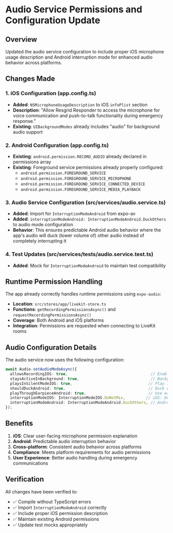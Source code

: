 # Audio Service Permissions and Configuration Update

## Overview
Updated the audio service configuration to include proper iOS microphone usage description and Android interruption mode for enhanced audio behavior across platforms.

## Changes Made

### 1. iOS Configuration (app.config.ts)
- **Added**: `NSMicrophoneUsageDescription` to iOS `infoPlist` section
- **Description**: "Allow Resgrid Responder to access the microphone for voice communication and push-to-talk functionality during emergency response."
- **Existing**: `UIBackgroundModes` already includes "audio" for background audio support

### 2. Android Configuration (app.config.ts) 
- **Existing**: `android.permission.RECORD_AUDIO` already declared in permissions array
- **Existing**: Foreground service permissions already properly configured:
  - `android.permission.FOREGROUND_SERVICE`
  - `android.permission.FOREGROUND_SERVICE_MICROPHONE`
  - `android.permission.FOREGROUND_SERVICE_CONNECTED_DEVICE`
  - `android.permission.FOREGROUND_SERVICE_MEDIA_PLAYBACK`

### 3. Audio Service Configuration (src/services/audio.service.ts)
- **Added**: Import for `InterruptionModeAndroid` from expo-av
- **Added**: `interruptionModeAndroid: InterruptionModeAndroid.DuckOthers` to audio mode configuration
- **Behavior**: This ensures predictable Android audio behavior where the app's audio will duck (lower volume of) other audio instead of completely interrupting it

### 4. Test Updates (src/services/__tests__/audio.service.test.ts)
- **Added**: Mock for `InterruptionModeAndroid` to maintain test compatibility

## Runtime Permission Handling

The app already correctly handles runtime permissions using `expo-audio`:
- **Location**: `src/stores/app/livekit-store.ts`
- **Functions**: `getRecordingPermissionsAsync()` and `requestRecordingPermissionsAsync()`
- **Coverage**: Both Android and iOS platforms
- **Integration**: Permissions are requested when connecting to LiveKit rooms

## Audio Configuration Details

The audio service now uses the following configuration:
```typescript
await Audio.setAudioModeAsync({
  allowsRecordingIOS: true,                                    // Enable recording on iOS
  staysActiveInBackground: true,                               // Background audio support  
  playsInSilentModeIOS: true,                                 // Play in silent mode
  shouldDuckAndroid: true,                                    // Duck other audio on Android
  playThroughEarpieceAndroid: true,                           // Use earpiece when appropriate
  interruptionModeIOS: InterruptionModeIOS.DoNotMix,         // iOS: Don't mix with other audio
  interruptionModeAndroid: InterruptionModeAndroid.DuckOthers, // Android: Duck other audio
});
```

## Benefits

1. **iOS**: Clear user-facing microphone permission explanation
2. **Android**: Predictable audio interruption behavior 
3. **Cross-platform**: Consistent audio behavior across platforms
4. **Compliance**: Meets platform requirements for audio permissions
5. **User Experience**: Better audio handling during emergency communications

## Verification

All changes have been verified to:
- ✅ Compile without TypeScript errors
- ✅ Import `InterruptionModeAndroid` correctly
- ✅ Include proper iOS permission description
- ✅ Maintain existing Android permissions
- ✅ Update test mocks appropriately
